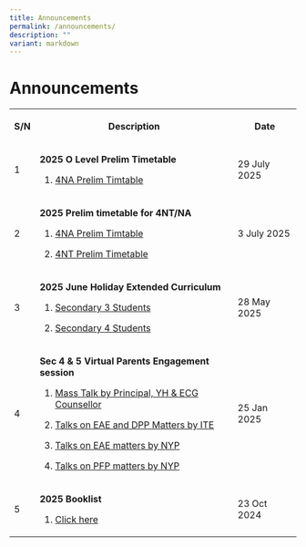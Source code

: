 ```yaml
---
title: Announcements
permalink: /announcements/
description: ""
variant: markdown
---
```

<h1>Announcements</h1>
<table>
<tbody>
<tr>
<th rowspan="1" colspan="1">
<p>S/N</p>
</th>
<th rowspan="1" colspan="1">
<p>Description</p>
</th>
<th rowspan="1" colspan="1">
<p>Date</p>
</th>
</tr>

<tr>
<td rowspan="1" colspan="1">
<p>1</p>
</td>
<td rowspan="1" colspan="1">
<p><strong>2025 O Level Prelim Timetable </strong>
</p>
<ol data-tight="true" class="tight">
<li>
<p><a href="/files/Timetable/2025_4NA_Prelim_Time_Table.pdf" rel="noopener noreferrer nofollow" target="_blank">
	4NA Prelim Timtable</a>
</p>
</li>

</ol>
</td>
<td rowspan="1" colspan="1">
<p>29 July 2025</p>
</td>
</tr>
	
<tr>
<td rowspan="1" colspan="1">
<p>2</p>
</td>
<td rowspan="1" colspan="1">
<p><strong>2025 Prelim timetable for 4NT/NA </strong>
</p>
<ol data-tight="true" class="tight">
<li>
<p><a href="/files/Timetable/2025_4NA_Prelim_Time_Table.pdf" rel="noopener noreferrer nofollow" target="_blank">
	4NA Prelim Timtable</a>
</p>
</li>
<li>
<p><a href="/files/Timetable/2025_4NT_Prelim_Time_Table.pdf" rel="noopener noreferrer nofollow" target="_blank">
	4NT Prelim Timetable</a>
</p>
</li>
</ol>
</td>
<td rowspan="1" colspan="1">
<p>3 July 2025</p>
</td>
</tr>	
	
<tr>
<td rowspan="1" colspan="1">
<p>3</p>
</td>
<td rowspan="1" colspan="1">
<p><strong>2025 June Holiday Extended Curriculum </strong>
</p>
<ol data-tight="true" class="tight">
<li>
<p><a href="/files/Timetable/Mid_Year_Extended_Curriculum__Sec_3__2025.pdf" rel="noopener noreferrer nofollow" target="_blank">	Secondary 3 Students</a>
</p>
</li>
<li>
<p><a href="/files/Timetable/Mid_Year_Extended_Curriculum__Sec_4___5__2025.pdf" rel="noopener noreferrer nofollow" target="_blank"> Secondary 4 Students</a>
</p>
</li>
</ol>
</td>
<td rowspan="1" colspan="1">
<p>28 May 2025</p>
</td>
</tr>	
	
<tr>
<td rowspan="1" colspan="1">
<p>4</p>
</td>
<td rowspan="1" colspan="1">
<p><strong>Sec 4 &amp; 5 Virtual Parents Engagement session </strong>
</p>
<ol data-tight="true" class="tight">
<li>
<p><a href="/files/Sec%204%20n%205%20PTM/Sec_4_5_Parents__Engagement_Slides.pdf" rel="noopener noreferrer nofollow" target="_blank">
	Mass Talk by Principal, YH &amp; ECG Counsellor</a>
</p>
</li>
<li>
<p><a href="https://www.ite.edu.sg/docs/default-source/full-time-courses-doc/ite-course-booklet-2025.pdf?sfvrsn=dc16f5ff\_5](https://www.ite.edu.sg/docs/default-source/full-time-courses-doc/ite-course-booklet-2025.pdf?sfvrsn=dc16f5ff_5)" rel="noopener noreferrer nofollow" target="_blank">Talks on EAE and DPP Matters by ITE</a>
</p>
</li>
<li>
<p><a href="/files/Sec%204%20n%205%20PTM/EAE_Talk_2025_NYP.pdf" rel="noopener noreferrer nofollow" target="_blank">Talks on EAE matters by NYP</a>
</p>
</li>
<li>
<p><a href="/files/Sec%204%20n%205%20PTM/NYP_Sec_4_PFP_Slides.pdf" rel="noopener noreferrer nofollow" target="_blank">Talks on PFP matters by NYP</a>
</p>
</li>
</ol>
</td>
<td rowspan="1" colspan="1">
<p>25 Jan 2025</p>
</td>
</tr>	
	
	


<tr>
<td rowspan="1" colspan="1">
<p>5</p>
</td>
<td rowspan="1" colspan="1">
<p><strong>2025 Booklist </strong>
</p>
<ol data-tight="true" class="tight">
<li>
<p><a href="/links/Student/books/" rel="noopener noreferrer nofollow" target="_blank">
	Click here</a>
</p>
</li>
</ol>
</td>
<td rowspan="1" colspan="1">
<p>23 Oct 2024</p>
</td>
</tr>	


	
	


</tbody>
</table>
<p></p>